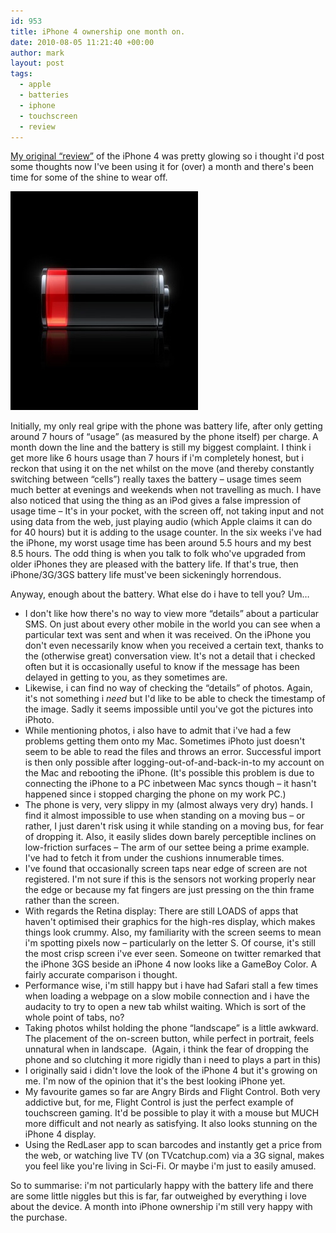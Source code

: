 ```yaml
---
id: 953
title: iPhone 4 ownership one month on.
date: 2010-08-05 11:21:40 +00:00
author: mark
layout: post
tags:
  - apple
  - batteries
  - iphone
  - touchscreen
  - review
---
```

[My original &#8220;review&#8221;](http://www.sallonoroff.co.uk/blog/2010/07/my-first-iphone/) of the iPhone 4 was pretty glowing so i thought i'd post some thoughts now I've been using it for (over) a month and there's been time for some of the shine to wear off.

![iPhone low battery screen](/images/fromwp/2010/08/iphonelowbattery.jpg)

Initially, my only real gripe with the phone was battery life, after only getting around 7 hours of &#8220;usage&#8221; (as measured by the phone itself) per charge. A month down the line and the battery is still my biggest complaint. I think i get more like 6 hours usage than 7 hours if i'm completely honest, but i reckon that using it on the net whilst on the move (and thereby constantly switching between &#8220;cells&#8221;) really taxes the battery &#8211; usage times seem much better at evenings and weekends when not travelling as much. I have also noticed that using the thing as an iPod gives a false impression of usage time &#8211; It's in your pocket, with the screen off, not taking input and not using data from the web, just playing audio (which Apple claims it can do for 40 hours) but it is adding to the usage counter. In the six weeks i've had the iPhone, my worst usage time has been around 5.5 hours and my best 8.5 hours. The odd thing is when you talk to folk who've upgraded from older iPhones they are pleased with the battery life. If that's true, then iPhone/3G/3GS battery life must've been sickeningly horrendous.

Anyway, enough about the battery. What else do i have to tell you? Um&#8230;

* I don't like how there's no way to view more &#8220;details&#8221; about a particular SMS. On just about every other mobile in the world you can see when a particular text was sent and when it was received. On the iPhone you don't even necessarily know when you received a certain text, thanks to the (otherwise great) conversation view. It's not a detail that i checked often but it is occasionally useful to know if the message has been delayed in getting to you, as they sometimes are.
* Likewise, i can find no way of checking the &#8220;details&#8221; of photos. Again, it's not something i _need_ but I'd like to be able to check the timestamp of the image. Sadly it seems impossible until you've got the pictures into iPhoto.
* While mentioning photos, i also have to admit that i've had a few problems getting them onto my Mac. Sometimes iPhoto just doesn't seem to be able to read the files and throws an error. Successful import is then only possible after logging-out-of-and-back-in-to my account on the Mac and rebooting the iPhone. (It's possible this problem is due to connecting the iPhone to a PC inbetween Mac syncs though &#8211; it hasn't happened since i stopped charging the phone on my work PC.)
* The phone is very, very slippy in my (almost always very dry) hands. I find it almost impossible to use when standing on a moving bus &#8211; or rather, I just daren't risk using it while standing on a moving bus, for fear of dropping it. Also, it easily slides down barely perceptible inclines on low-friction surfaces &#8211; The arm of our settee being a prime example. I've had to fetch it from under the cushions innumerable times.
* I've found that occasionally screen taps near edge of screen are not registered. I'm not sure if this is the sensors not working properly near the edge or because my fat fingers are just pressing on the thin frame rather than the screen.
* With regards the Retina display: There are still LOADS of apps that haven't optimised their graphics for the high-res display, which makes things look crummy. Also, my familiarity with the screen seems to mean i'm spotting pixels now &#8211; particularly on the letter S. Of course, it's still the most crisp screen i've ever seen. Someone on twitter remarked that the iPhone 3GS beside an iPhone 4 now looks like a GameBoy Color. A fairly accurate comparison i thought.
* Performance wise, i'm still happy but i have had Safari stall a few times when loading a webpage on a slow mobile connection and i have the audacity to try to open a new tab whilst waiting. Which is sort of the whole point of tabs, no?
* Taking photos whilst holding the phone &#8220;landscape&#8221; is a little awkward. The placement of the on-screen button, while perfect in portrait, feels unnatural when in landscape.  (Again, i think the fear of dropping the phone and so clutching it more rigidly than i need to plays a part in this)
* I originally said i didn't love the look of the iPhone 4 but it's growing on me. I'm now of the opinion that it's the best looking iPhone yet.
* My favourite games so far are Angry Birds and Flight Control. Both very addictive but, for me, Flight Control is just the perfect example of touchscreen gaming. It'd be possible to play it with a mouse but MUCH more difficult and not nearly as satisfying. It also looks stunning on the iPhone 4 display.
* Using the RedLaser app to scan barcodes and instantly get a price from the web, or watching live TV (on TVcatchup.com) via a 3G signal, makes you feel like you're living in Sci-Fi. Or maybe i'm just to easily amused.

So to summarise: i'm not particularly happy with the battery life and there are some little niggles but this is far, far outweighed by everything i love about the device. A month into iPhone ownership i'm still very happy with the purchase.
